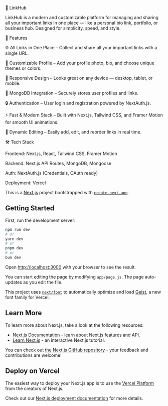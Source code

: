 🔗 LinkHub

LinkHub is a modern and customizable platform for managing and sharing all your important links in one place — like a personal bio link, portfolio, or business hub. Designed for simplicity, speed, and style.

🚀 Features

🌐 All Links in One Place – Collect and share all your important links with a single URL.

🎨 Customizable Profile – Add your profile photo, bio, and choose unique themes or colors.

📱 Responsive Design – Looks great on any device — desktop, tablet, or mobile.

💾 MongoDB Integration – Securely stores user profiles and links.

🔒 Authentication – User login and registration powered by NextAuth.js.

⚡ Fast & Modern Stack – Built with Next.js, Tailwind CSS, and Framer Motion for smooth UI animations.

🧠 Dynamic Editing – Easily add, edit, and reorder links in real time.

🛠️ Tech Stack

Frontend: Next.js, React, Tailwind CSS, Framer Motion

Backend: Next.js API Routes, MongoDB, Mongoose

Auth: NextAuth.js (Credentials, OAuth ready)

Deployment: Vercel

This is a [Next.js](https://nextjs.org) project bootstrapped with [`create-next-app`](https://github.com/vercel/next.js/tree/canary/packages/create-next-app).

## Getting Started

First, run the development server:

```bash
npm run dev
# or
yarn dev
# or
pnpm dev
# or
bun dev
```

Open [http://localhost:3000](http://localhost:3000) with your browser to see the result.

You can start editing the page by modifying `app/page.js`. The page auto-updates as you edit the file.

This project uses [`next/font`](https://nextjs.org/docs/app/building-your-application/optimizing/fonts) to automatically optimize and load [Geist](https://vercel.com/font), a new font family for Vercel.

## Learn More

To learn more about Next.js, take a look at the following resources:

- [Next.js Documentation](https://nextjs.org/docs) - learn about Next.js features and API.
- [Learn Next.js](https://nextjs.org/learn) - an interactive Next.js tutorial.

You can check out [the Next.js GitHub repository](https://github.com/vercel/next.js) - your feedback and contributions are welcome!

## Deploy on Vercel

The easiest way to deploy your Next.js app is to use the [Vercel Platform](https://vercel.com/new?utm_medium=default-template&filter=next.js&utm_source=create-next-app&utm_campaign=create-next-app-readme) from the creators of Next.js.

Check out our [Next.js deployment documentation](https://nextjs.org/docs/app/building-your-application/deploying) for more details.
